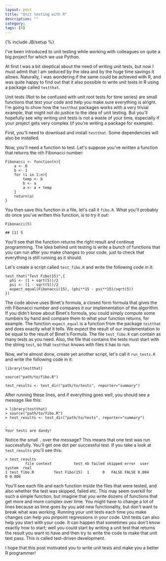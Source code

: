 ```yaml
---
layout: post
title: "Unit testing with R"
description: ""
category: 
tags: [R]
---
```

{% include JB/setup %}



<head>
<meta http-equiv="Content-Type" content="text/html; charset=utf-8"/>

<!-- MathJax scripts -->
<script type="text/javascript" src="https://c328740.ssl.cf1.rackcdn.com/mathjax/2.0-latest/MathJax.js?config=TeX-AMS-MML_HTMLorMML">
</script>

</head>


<body>
<p>I&#39;ve been introduced to unit testing while working with colleagues on quite a big project for which
we use Python.</p>

<p>At first I was a bit skeptical about the need of writing unit tests, but now I must admit that I 
am seduced by the idea and by the huge time savings it allows. Naturally, I was wondering if the 
same could be achieved with R, and was quite happy to find out that it also possible to write unit
tests in R using a package called <code>testthat</code>.</p>

<p>Unit tests (Not to be confused with unit root tests for time series) are small functions that test
your code and help you make sure everything is alright. I&#39;m going to show how the <code>testthat</code> 
packages works with a very trivial example, that might not do justice to the idea of
unit testing. But you&#39;ll hopefully see why writing unit tests is not a waste of your time,
especially if your project gets very complex (if you&#39;re writing a package for example).</p>

<p>First, you&#39;ll need to download and install <code>testthat</code>. Some dependencies will also be installed.</p>

<p>Now, you&#39;ll need a function to test. Let&#39;s suppose you&#39;ve written a function that returns the
nth Fibonacci number:</p>

<pre><code class="r">Fibonacci &lt;- function(n){
    a &lt;- 0
    b &lt;- 1
    for (i in 1:n){
        temp &lt;- b
        b &lt;- a
        a &lt;- a + temp
    }
    return(a)
}
</code></pre>

<p>You then save this function in a file, let&#39;s call it <code>fibo.R</code>. What you&#39;ll probably do once you&#39;ve
written this function, is to try it out:</p>

<pre><code class="r">Fibonacci(5)
</code></pre>

<pre><code>## [1] 5
</code></pre>

<p>You&#39;ll see that the function returns the right result and continue programming. The idea behind
unit testing is write a bunch of functions that you can run after you make changes to your code,
just to check that everything is still running as it should.</p>

<p>Let&#39;s create a script called <code>test_fibo.R</code> and write the following code in it:</p>

<pre><code class="r">test_that(&quot;Test Fibo(15)&quot;,{
  phi &lt;- (1 + sqrt(5))/2
  psi &lt;- (1 - sqrt(5))/2
  expect_equal(Fibonacci(15), (phi**15 - psi**15)/sqrt(5))
})
</code></pre>

<p>The code above uses Binet&#39;s formula, a closed form formula that gives the nth Fibonacci number and compares it 
our implementation of the algorithm. If you didn&#39;t know about Binet&#39;s formula, you could simply compute some numbers
by hand and compare them to what your function returns, for example. The function <code>expect_equal</code> is a function from the 
package <code>testthat</code> and does exactly what it tells. We expect the result of our implementation to be equal to the result of
Binet&#39;s Formula. The file <code>test_fibo.R</code> can contain as many tests as you need. 
Also, the file that contains the tests must start with the string <code>test</code>, so that <code>testthat</code> knows with files it has to run.</p>

<p>Now, we&#39;re almost done, create yet another script, let&#39;s call it <code>run_tests.R</code> and write the following code in it:</p>

<pre><code class="r">library(testthat) 

source(&quot;path/to/fibo.R&quot;)

test_results &lt;- test_dir(&quot;path/to/tests&quot;, reporter=&quot;summary&quot;)
</code></pre>

<p>After running these lines, and if everything goes well, you should see a message like this:</p>

<pre><code>&gt; library(testthat)
&gt; source(&quot;path/to/fibo.R&quot;)
&gt; test_results &lt;- test_dir(&quot;path/to/tests&quot;, reporter=&quot;summary&quot;)

.
Your tests are dandy! 
</code></pre>

<p>Notice the small <code>.</code> over the message? This means that one test was run successfully. You&#39;ll get one dot per successful
test. If you take a look at <code>test_results</code> you&#39;ll see this:</p>

<pre><code>&gt; test_results
         file context          test nb failed skipped error  user system  real
1 test_fibo.R         Test Fibo(15)  1      0   FALSE FALSE 0.004      0 0.006
</code></pre>

<p>You&#39;ll see each file and each function inside the files that were tested, and also whether the test was skipped, failed
etc. This may seem overkill for such a simple function, but imagine that you write dozens of functions that get more
and more complex over time. You might have to change a lot of lines because as time goes by you add new functionality,
but don&#39;t want to break what was working. Running your unit tests each time you make changes can help you pinpoint 
regressions in your code. Unit tests can also help you start with your code. It can happen that sometimes you don&#39;t
know exactly how to start; well you could start by writing a unit test that returns the result you want to have and 
then try to write the code to make that unit test pass. This is called test-driven development.</p>

<p>I hope that this post motivated you to write unit tests and make you a better R programmer!</p>

</body>
